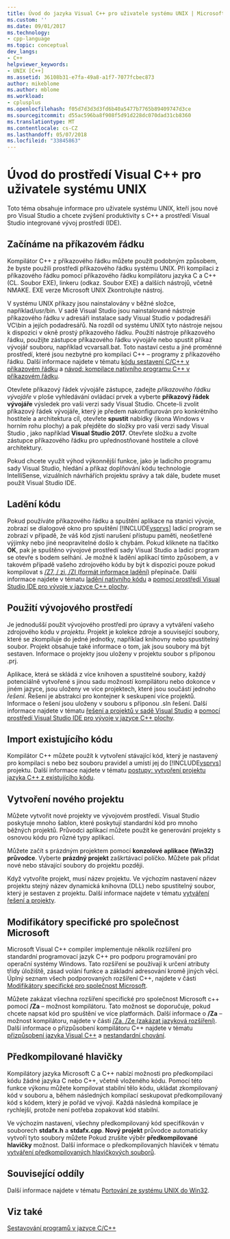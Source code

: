 ```yaml
---
title: Úvod do jazyka Visual C++ pro uživatele systému UNIX | Microsoft Docs
ms.custom: ''
ms.date: 09/01/2017
ms.technology:
- cpp-language
ms.topic: conceptual
dev_langs:
- C++
helpviewer_keywords:
- UNIX [C++]
ms.assetid: 36108b31-e7fa-49a8-a1f7-7077fcbec873
author: mikeblome
ms.author: mblome
ms.workload:
- cplusplus
ms.openlocfilehash: f05d7d3d3d3fd6b40a5477b7765b89409747d3ce
ms.sourcegitcommit: d55ac596ba8f908f5d91d228dc070dad31cb8360
ms.translationtype: MT
ms.contentlocale: cs-CZ
ms.lasthandoff: 05/07/2018
ms.locfileid: "33845863"
---
```

# <a name="introduction-to-visual-c-for-unix-users"></a>Úvod do prostředí Visual C++ pro uživatele systému UNIX

Toto téma obsahuje informace pro uživatele systému UNIX, kteří jsou nové pro Visual Studio a chcete zvýšení produktivity s C++ a prostředí Visual Studio integrované vývoj prostředí (IDE).
  
## <a name="getting-started-on-the-command-line"></a>Začínáme na příkazovém řádku  

Kompilátor C++ z příkazového řádku můžete použít podobným způsobem, že byste použili prostředí příkazového řádku systému UNIX. Při kompilaci z příkazového řádku pomocí příkazového řádku kompilátoru jazyka C a C++ (CL. Soubor EXE), linkeru (odkaz. Soubor EXE) a dalších nástrojů, včetně NMAKE. EXE verze Microsoft UNIX Zkontrolujte nástroj.  
  
V systému UNIX příkazy jsou nainstalovány v běžné složce, například/usr/bin. V sadě Visual Studio jsou nainstalované nástroje příkazového řádku v adresáři instalace sady Visual Studio v podadresáři VC\bin a jejích podadresářů. Na rozdíl od systému UNIX tyto nástroje nejsou k dispozici v okně prostý příkazového řádku. Použití nástroje příkazového řádku, použijte zástupce příkazového řádku vývojáře nebo spustit příkaz vývojář souboru, například vcvarsall.bat. Toto nastaví cestu a jiné proměnné prostředí, které jsou nezbytné pro kompilaci C++ – programy z příkazového řádku. Další informace najdete v tématu [kódu sestavení C/C++ v příkazovém řádku](../build/building-on-the-command-line.md) a [návod: kompilace nativního programu C++ v příkazovém řádku](../build/walkthrough-compiling-a-native-cpp-program-on-the-command-line.md).  
  
Otevřete příkazový řádek vývojáře zástupce, zadejte *příkazového řádku vývojáře* v ploše vyhledávání ovládací prvek a vyberte **příkazový řádek vývojáře** výsledek pro vaši verzi sady Visual Studio. Chcete-li zvolit příkazový řádek vývojáře, který je předem nakonfigurován pro konkrétního hostitele a architektura cíl, otevřete **spustit** nabídky (ikona Windows v horním rohu plochy) a pak přejděte do složky pro vaši verzi sady Visual Studio , jako například **Visual Studio 2017**. Otevřete složku a zvolte zástupce příkazového řádku pro upřednostňované hostitele a cílové architektury.
  
Pokud chcete využít výhod výkonnější funkce, jako je ladicího programu sady Visual Studio, hledání a příkaz doplňování kódu technologie IntelliSense, vizuálních návrhářích projektu správy a tak dále, budete muset použít Visual Studio IDE.  
  
## <a name="debugging-your-code"></a>Ladění kódu  

Pokud používáte příkazového řádku a spuštění aplikace na stanici vývoje, zobrazí se dialogové okno pro spuštění [!INCLUDE[vsprvs](../assembler/masm/includes/vsprvs_md.md)] ladicí program se zobrazí v případě, že váš kód zjistí narušení přístupu paměti, neošetřené výjimky nebo jiné neopravitelné došlo k chybám. Pokud kliknete na tlačítko **OK**, pak je spuštěno vývojové prostředí sady Visual Studio a ladicí program se otevře s bodem selhání. Je možné k ladění aplikací tímto způsobem, a v takovém případě vašeho zdrojového kódu by být k dispozici pouze pokud kompilovat s [/Z7, / zi, /ZI (formát informace ladění)](../build/reference/z7-zi-zi-debug-information-format.md) přepínače. Další informace najdete v tématu [ladění nativního kódu](/visualstudio/debugger/debugging-native-code) a [pomocí prostředí Visual Studio IDE pro vývoje v jazyce C++ plochy](../ide/using-the-visual-studio-ide-for-cpp-desktop-development.md).  
  
## <a name="using-the-development-environment"></a>Použití vývojového prostředí  

Je jednodušší použít vývojového prostředí pro úpravy a vytváření vašeho zdrojového kódu v *projektu*. Projekt je kolekce zdroje a související soubory, které se zkompiluje do jedné jednotky, například knihovny nebo spustitelný soubor. Projekt obsahuje také informace o tom, jak jsou soubory má být sestaven. Informace o projekty jsou uloženy v projektu soubor s příponou .prj.  
  
Aplikace, která se skládá z více knihoven a spustitelné soubory, každý potenciálně vytvořené s jinou sadu možností kompilátoru nebo dokonce v jiném jazyce, jsou uloženy ve více projektech, které jsou součástí jednoho *řešení*. Řešení je abstrakci pro kontejner k seskupení více projektů. Informace o řešení jsou uloženy v souboru s příponou .sln řešení. Další informace najdete v tématu [řešení a projektů v sadě Visual Studio](/visualstudio/ide/solutions-and-projects-in-visual-studio) a [pomocí prostředí Visual Studio IDE pro vývoje v jazyce C++ plochy](../ide/using-the-visual-studio-ide-for-cpp-desktop-development.md).  
  
## <a name="importing-your-existing-code"></a>Import existujícího kódu 
 
Kompilátor C++ můžete použít k vytvoření stávající kód, který je nastavený pro kompilaci s nebo bez souboru pravidel a umístí jej do [!INCLUDE[vsprvs](../assembler/masm/includes/vsprvs_md.md)] projektu. Další informace najdete v tématu [postupy: vytvoření projektu jazyka C++ z existujícího kódu](../ide/how-to-create-a-cpp-project-from-existing-code.md).  
  
## <a name="creating-a-new-project"></a>Vytvoření nového projektu  

Můžete vytvořit nové projekty ve vývojovém prostředí. Visual Studio poskytuje mnoho šablon, které poskytují standardní kód pro mnoho běžných projektů. Průvodci aplikací můžete použít ke generování projekty s osnovou kódu pro různé typy aplikací.  
  
Můžete začít s prázdným projektem pomocí **konzolové aplikace (Win32) průvodce**. Vyberte **prázdný projekt** zaškrtávací políčko. Můžete pak přidat nové nebo stávající soubory do projektu později.  
  
Když vytvoříte projekt, musí název projektu. Ve výchozím nastavení název projektu stejný název dynamická knihovna (DLL) nebo spustitelný soubor, který je sestaven z projektu. Další informace najdete v tématu [vytváření řešení a projekty](/visualstudio/ide/creating-solutions-and-projects).  
  
## <a name="microsoft-specific-modifiers"></a>Modifikátory specifické pro společnost Microsoft  

Microsoft Visual C++ compiler implementuje několik rozšíření pro standardní programovací jazyk C++ pro podporu programování pro operační systémy Windows. Tato rozšíření se používají k určení atributy třídy úložiště, zásad volání funkce a základní adresování kromě jiných věcí. Úplný seznam všech podporovaných rozšíření C++, najdete v části [Modifikátory specifické pro společnost Microsoft](../cpp/microsoft-specific-modifiers.md).  
  
Můžete zakázat všechna rozšíření specifické pro společnost Microsoft c++ pomocí **/Za** – možnost kompilátoru. Tato možnost se doporučuje, pokud chcete napsat kód pro spuštění ve více platformách. Další informace o **/Za** – možnost kompilátoru, najdete v části [/Za, /Ze (zakázat jazyková rozšíření)](../build/reference/za-ze-disable-language-extensions.md). Další informace o přizpůsobení kompilátoru C++ najdete v tématu [přizpůsobení jazyka Visual C++](../visual-cpp-language-conformance.md) a [nestandardní chování](../cpp/nonstandard-behavior.md).  
  
## <a name="precompiled-headers"></a>Předkompilované hlavičky  

Kompilátory jazyka Microsoft C a C++ nabízí možnosti pro předkompilaci kódu žádné jazyka C nebo C++, včetně vloženého kódu. Pomocí této funkce výkonu můžete kompilovat stabilní tělo kódu, ukládat zkompilovaný kód v souboru a, během následných kompilací seskupovat předkompilovaný kód s kódem, který je pořád ve vývoji. Každá následná kompilace je rychlejší, protože není potřeba zopakovat kód stabilní.  
  
Ve výchozím nastavení, všechny předkompilovaný kód specifikován v souborech **stdafx.h** a **stdafx.cpp**. **Nový projekt** průvodce automaticky vytvoří tyto soubory můžete Pokud zrušíte výběr **předkompilované hlavičky** možnost. Další informace o předkompilovaných hlaviček v tématu [vytváření předkompilovaných hlavičkových souborů](../build/reference/creating-precompiled-header-files.md).  
  
## <a name="related-sections"></a>Související oddíly  

Další informace najdete v tématu [Portování ze systému UNIX do Win32](../porting/porting-from-unix-to-win32.md).  
  
## <a name="see-also"></a>Viz také  

[Sestavování programů v jazyce C/C++](../build/building-c-cpp-programs.md)